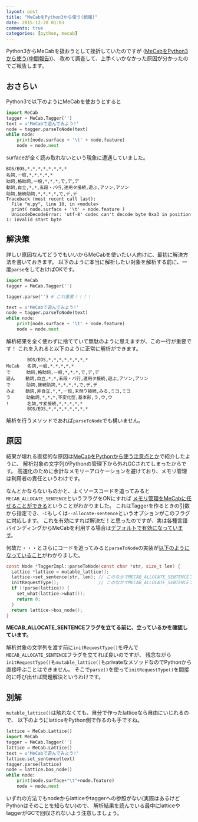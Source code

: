 ```yaml
---
layout: post
title: "MeCabをPython3から使う(続報)"
date: 2015-12-20 01:03
comments: true
categories: [python, mecab]
---
```


Python3からMeCabを扱おうとして挫折していたのですが
([MeCabをPython3から使う(中間報告)](http://shogo82148.github.io/blog/2015/06/02/mecab-in-python3/))、
改めて調査して、上手くいかなかった原因が分かったのでご報告します。

<!-- More -->

## おさらい

Python3で以下のようにMeCabを使おうとすると

``` python
import MeCab
tagger = MeCab.Tagger('')
text = u'MeCabで遊んでみよう!'
node = tagger.parseToNode(text)
while node:
    print(node.surface + '\t' + node.feature)
    node = node.next
```

surfaceが全く読み取れないという現象に遭遇していました。

``` plain
BOS/EOS,*,*,*,*,*,*,*,*
名詞,一般,*,*,*,*,*
助詞,格助詞,一般,*,*,*,で,デ,デ
動詞,自立,*,*,五段・バ行,連用タ接続,遊ぶ,アソン,アソン
助詞,接続助詞,*,*,*,*,で,デ,デ
Traceback (most recent call last):
  File "m.py", line 10, in <module>
  print( node.surface + '\t' + node.feature )
  UnicodeDecodeError: 'utf-8' codec can't decode byte 0xa3 in position 1: invalid start byte
```

## 解決策

詳しい原因なんてどうでもいいからMeCabを使いたい人向けに、最初に解決方法を書いておきます。
以下のように本当に解析したい対象を解析する前に、一度`parse`をしておけばOKです。

``` python
import MeCab
tagger = MeCab.Tagger('')

tagger.parse('') # これ重要！！！！

text = u'MeCabで遊んでみよう!'
node = tagger.parseToNode(text)
while node:
    print(node.surface + '\t' + node.feature)
    node = node.next
```

解析結果を全く使わずに捨てていて無駄のように思えますが、この一行が重要です！
これを入れると以下のように正常に解析ができます。

``` plain
        BOS/EOS,*,*,*,*,*,*,*,*
MeCab   名詞,一般,*,*,*,*,*
で      助詞,格助詞,一般,*,*,*,で,デ,デ
遊ん    動詞,自立,*,*,五段・バ行,連用タ接続,遊ぶ,アソン,アソン
で      助詞,接続助詞,*,*,*,*,で,デ,デ
みよ    動詞,非自立,*,*,一段,未然ウ接続,みる,ミヨ,ミヨ
う      助動詞,*,*,*,不変化型,基本形,う,ウ,ウ
!       名詞,サ変接続,*,*,*,*,*
        BOS/EOS,*,*,*,*,*,*,*,*
```

解析を行うメソッドであれば`parseToNode`でも構いません。


## 原因

結果が壊れる直接的な原因は[MeCabをPythonから使う注意点とか](http://shogo82148.github.io/blog/2012/12/15/mecab-python/)で紹介したように、
解析対象の文字列がPythonの管理下から外れGCされてしまったからです。
高速化のために余計なメモリーアロケーションを避けており、メモリ管理は利用者の責任というわけです。

なんとかならないものかと、よくソースコードを追ってみると`MECAB_ALLOCATE_SENTENCE`というフラグをONにすれば
[メモリ管理をMeCabに任せることができる](https://github.com/taku910/mecab/blob/6b392e3960a4f5562e18742cb390ae1e22353d2a/mecab/src/tagger.cpp#L769-L775)ということがわかりました。
これはTaggerを作るときの引数から指定でき、`-C`もしくは`--allocate-sentence`というオプションがこのフラグに対応します。
これを有効にすれば解決だ！と思ったのですが、実は各種言語バインディングからMeCabを利用する場合は[デフォルトで有効になっています](https://github.com/taku910/mecab/blob/6b392e3960a4f5562e18742cb390ae1e22353d2a/mecab/swig/MeCab.i#L102)。

何故だ・・・とさらにコードを追ってみると`parseToNode`の実装が[以下のようになっていること](https://github.com/taku910/mecab/blob/6b392e3960a4f5562e18742cb390ae1e22353d2a/mecab/src/tagger.cpp#L602-L611)がわかりました。

``` c
const Node *TaggerImpl::parseToNode(const char *str, size_t len) {
  Lattice *lattice = mutable_lattice();
  lattice->set_sentence(str, len); // このなかでMECAB_ALLOCATE_SENTENCEフラグが立ってるか確認している
  initRequestType();               // このなかでMECAB_ALLOCATE_SENTENCEフラグを立ててる
  if (!parse(lattice)) {
    set_what(lattice->what());
    return 0;
  }
  return lattice->bos_node();
}
```

**MECAB_ALLOCATE_SENTENCEフラグを立てる前に、立っているかを確認しています。**

解析対象の文字列を渡す前に`initRequestType()`を呼んで`MECAB_ALLOCATE_SENTENCE`フラグを立てれば良いのですが、
残念ながら`initRequestType()`も`mutable_lattice()`もprivateなメソッドなのでPythonから直接呼ぶことはできません。
そこで`parse()`を使って`initRequestType()`を間接的に呼び出せば問題解決というわけです。


## 別解

`mutable_lattice()`は触れなくても、自分で作ったlatticeなら自由にいじれるので、
以下のようにlatticeをPython側で作るのも手ですね。

``` python
lattice = MeCab.Lattice()
import MeCab
tagger = MeCab.Tagger('')
lattice = MeCab.Lattice()
text = u'MeCabで遊んでみよう!'
lattice.set_sentence(text)
tagger.parse(lattice)
node = lattice.bos_node()
while node:
    print(node.surface+"\t"+node.feature)
    node = node.next
```

いずれの方法でもnodeからlatticeやtaggerへの参照がない(実際はあるけどPythonはそのことを知らない)ので、
解析結果を読んでいる最中にlatticeやtaggerがGCで回収されないよう注意しましょう。
